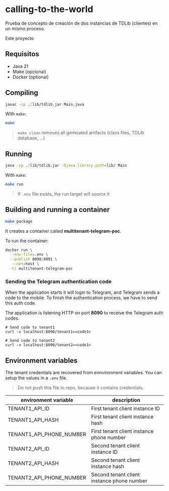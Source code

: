 # calling-to-the-world

Prueba de concepto de creación de dos instancias de TDLib (clientes) en un mismo proceso.

Este proyecto 

## Requisitos 

  * Java 21
  * Make (opcional)
  * Docker (optional)

## Compiling

```bash
javac -cp .:lib/tdlib.jar Main.java
```

With `make`:

```bash
make
```

> `make clean` removes all generated artifacts (class files, TDLib database, ...)

## Running

```bash
java -cp .:lib/tdlib.jar -Djava.library.path=lib/ Main
```

With `make`:

```bash
make run
```

> If `.env` file exists, the run target will source it

## Building and running a container

```bash
make package
```

It creates a container called **multitenant-telegram-poc**.

To run the container:

```bash
docker run \
  --env-file=.env \
  --publish 8090:8091 \
   --net=host \
  -ti multitenant-telegram-poc
```

### Sending the Telegram authentication code

When the application starts it will login to Telegram, and Telegram sends a code to the mobile. To finish the authentication process, we have to send this auth code.

The application is listening HTTP on port **8090** to receive the Telegram auth codes.

```
# Send code to tenant1
curl -v localhost:8090/tenant1=<code1> 

# Send code to tenant2
curl -v localhost:8090/tenant2=<code1> 
```

## Environment variables

The tenant credentials are recovered from ennvironment variables. You can setup the values in a `.env` file.

> Do not push this file to repo, because it contains credentials.

| environment variable     | description                                |
|--------------------------|--------------------------------------------|
| TENANT1_API_ID           | First tenant client instance ID            |
| TENANT1_API_HASH         | First tenant client instance hash          |
| TENANT1_API_PHONE_NUMBER | First tenant client instance phone number  |
| TENANT2_API_ID           | Second tenant client instance ID           |
| TENANT2_API_HASH         | Second tenant client instance hash         |
| TENANT2_API_PHONE_NUMBER | Second tenant client instance phone number |
